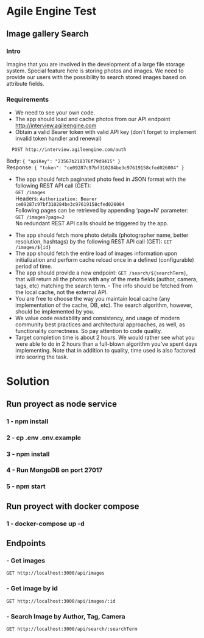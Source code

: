 
# Agile Engine Test

## Image gallery Search


### Intro
Imagine that you are involved in the development of a large file storage system. Special feature here is storing photos and images. We need to provide our users with the possibility to search stored images based on attribute fields.

### Requirements
 - We need to see your own code.
 - The app should load and cache photos from our API endpoint http://interview.agileengine.com
 - Obtain a valid Bearer token with valid API key (don't forget to implement invalid token handler and renewal)  
```
  POST http://interview.agileengine.com/auth
```  
Body: `{ "apiKey": "23567b218376f79d9415" }`  
Response: `{ "token": "ce09287c97bf310284be3c97619158cfed026004" }`

 * The app should fetch paginated photo feed in JSON format with the following REST API call (GET):   
`GET /images `  
Headers: `Authorization: Bearer ce09287c97bf310284be3c97619158cfed026004`  
Following pages can be retrieved by appending ‘page=N’ parameter:   
`GET /images?page=2`  
No redundant REST API calls should be triggered by the app.
 - The app should fetch more photo details (photographer name, better resolution, hashtags) by the following REST API call (GET): `GET /images/${id}`
 - The app should fetch the entire load of images information upon initialization and perform cache reload once in a defined (configurable) period of time.
 - The app should provide a new endpoint:  `GET /search/${searchTerm}`, that will return all the photos with any of the meta fields (author, camera, tags, etc) matching the search term.  - The info should be fetched from the local cache, not the external API.
 - You are free to choose the way you maintain local cache (any implementation of the cache, DB, etc). The search algorithm, however, should be implemented by you.
 - We value code readability and consistency, and usage of modern community best practices and architectural approaches, as well, as functionality correctness. So pay attention to code quality.
 - Target completion time is about 2 hours. We would rather see what you were able to do in 2 hours than a full-blown algorithm you’ve spent days implementing. Note that in addition to quality, time used is also factored into scoring the task.


# Solution

## Run proyect as node service

### 1 - npm install

### 2 - cp .env .env.example

### 3 - npm install

### 4 - Run MongoDB on port 27017

### 5 - npm start

## Run proyect with docker compose

### 1 - docker-compose up -d

## Endpoints

### - Get images
```GET http://localhost:3000/api/images```

### - Get image by id
```GET http://localhost:3000/api/images/:id```

### - Search Image by Author, Tag, Camera
```GET http://localhost:3000/api/search/:searchTerm```